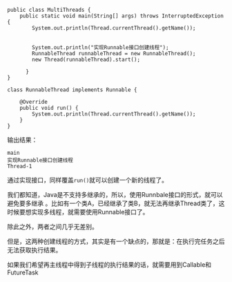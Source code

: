

    public class MultiThreads {
        public static void main(String[] args) throws InterruptedException {
            System.out.println(Thread.currentThread().getName());
    
    
            System.out.println("实现Runnable接口创建线程");
            RunnableThread runnableThread = new RunnableThread();
            new Thread(runnableThread).start();
    
          }
    }
    
    class RunnableThread implements Runnable {
    
        @Override
        public void run() {
            System.out.println(Thread.currentThread().getName());
        }
    }
    

输出结果：

    main
    实现Runnable接口创建线程
    Thread-1
    

通过实现接口，同样覆盖`run()`就可以创建一个新的线程了。

我们都知道，Java是不支持多继承的，所以，使用Runnbale接口的形式，就可以避免要多继承 。比如有一个类A，已经继承了类B，就无法再继承Thread类了，这时候要想实现多线程，就需要使用Runnable接口了。

除此之外，两者之间几乎无差别。

但是，这两种创建线程的方式，其实是有一个缺点的，那就是：在执行完任务之后无法获取执行结果。

如果我们希望再主线程中得到子线程的执行结果的话，就需要用到Callable和FutureTask
